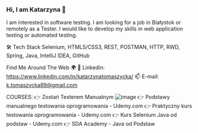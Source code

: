 ### Hi, I am Katarzyna 👋

<!--
**katarzyna177/katarzyna177** is a ✨ _special_ ✨ repository because its `README.md` (this file) appears on your GitHub profile.

Here are some ideas to get you started:

- 🔭 I’m currently working on ...
- 🌱 I’m currently learning ...
- 👯 I’m looking to collaborate on ...
- 🤔 I’m looking for help with ...
- 💬 Ask me about ...
- 📫 How to reach me: ...
- 😄 Pronouns: ...
- ⚡ Fun fact: ...

Find Me Around The Web 🌍
🗣 Blog
🔴 YouTube
📸 Instagram
🙋‍♂️ Grupa Facebook
🐦 Twitter
🔗 Linkedin
📫 E-mail
-->

I am interested in software testing. I am looking for a job in Białystok or remotely as a Tester. I would like to develop my skills in web application testing or automated testing.

🛠  Tech Stack
Selenium, HTML5/CSS3, REST, POSTMAN, HTTP, RWD, Spring, Java, IntelliJ IDEA, GitHub

Find Me Around The Web 🌍
🔗 Linkedin: https://www.linkedin.com/in/katarzynatomaszycka/
📫 E-mail: k.tomaszycka89@gmail.com


COURSES:
👉 Zostań Testerem Manualnym ![image](https://user-images.githubusercontent.com/16058577/219970355-843e0626-2f70-486d-a279-2092bc1496a8.png)
👉 Podstawy manualnego testowania oprogramowania - Udemy.com
👉 Praktyczny kurs testowania oprogramowania - Udemy.com
👉 Kurs Selenium Java od podstaw - Udemy.com
👉 SDA Academy - Java od Podstaw


